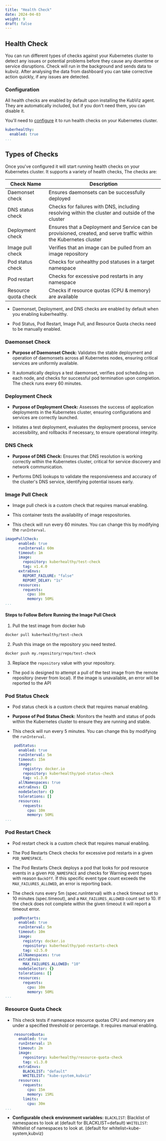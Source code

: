 ```yaml
---
title: "Health Check"
date: 2024-04-03
weight: 9
draft: false
---
```


## Health Check

You can run different types of checks against your Kubernetes cluster to detect any issues or potential problems before they cause any downtime or service disruptions. Check will run in the background and sends data to kubviz. After analysing the data from dashboard you can take corrective action quickly, if any issues are detected.

### Configuration

All health checks are enabled by default upon installing the KubViz agent. They are automatically included, but if you don't need them, you can disable it.

You'll need to [configure](https://github.com/intelops/kubviz/blob/main/charts/agent/values.yaml#L189) it to run health checks on your Kubernetes cluster. 

```yaml
kuberhealthy:
  enabled: true
...
```

## Types of Checks

Once you've configured it will start running health checks on your Kubernetes cluster. It supports a variety of health checks, The checks are:


Check Name | Description |
------ | -------- | 
Daemonset check | Ensures daemonsets can be successfully deployed |
DNS status check | Checks for failures with DNS, including resolving within the cluster and outside of the cluster |
Deployment check | Ensures that a Deployment and Service can be provisioned, created, and serve traffic within the Kubernetes cluster |
Image pull check | Verifies that an image can be pulled from an image repository | 
Pod status check | Checks for unhealthy pod statuses in a target namespace |
Pod restart | Checks for excessive pod restarts in any namespace |
Resource quota check | Checks if resource quotas (CPU & memory) are available |


- Daemonset, Deployment, and DNS checks are enabled by default when you enabling kuberhealthy.

- Pod Status, Pod Restart, Image Pull, and Resource Quota checks need to be manually enabled.

### Daemonset Check

- **Purpose of Daemonset Check:** Validates the stable deployment and operation of daemonsets across all Kubernetes nodes, ensuring critical services are uniformly available.

- It automatically deploys a test daemonset, verifies pod scheduling on each node, and checks for successful pod termination upon completion. The check runs every 60 minutes.

### Deployment Check

- **Purpose of Deployment Check:** Assesses the success of application deployments in the Kubernetes cluster, ensuring configurations and services are correctly launched.

- Initiates a test deployment, evaluates the deployment process, service accessibility, and rollbacks if necessary, to ensure operational integrity.

### DNS Check

- **Purpose of DNS Check:** Ensures that DNS resolution is working correctly within the Kubernetes cluster, critical for service discovery and network communication.

- Performs DNS lookups to validate the responsiveness and accuracy of the cluster's DNS service, identifying potential issues early.

### Image Pull Check

- Image pull check is a custom check that requires manual enabling.

- This container tests the availability of image respositories.

- This check will run every 60 minutes. You can change this by modifying the `runInterval`.

```yaml
imagePullCheck:
      enabled: true
      runInterval: 60m
      timeout: 1m
      image:
        repository: kuberhealthy/test-check
        tag: v1.4.0
      extraEnvs:
        REPORT_FAILURE: "false"
        REPORT_DELAY: "1s"
      resources:
        requests:
          cpu: 10m
          memory: 50Mi
...
```
#### Steps to Follow Before Running the Image Pull Check

1. Pull the test image from docker hub

```bash     
docker pull kuberhealthy/test-check
```

2. Push this image on the repository you need tested.

```bash
docker push my.repository/repo/test-check
```

3. Replace the `repository` value with your repository.

- The pod is designed to attempt a pull of the test image from the remote repository (never from local). If the image is unavailable, an error will be reported to the API

### Pod Status Check

- Pod status check is a custom check that requires manual enabling.

- **Purpose of Pod Status Check:** Monitors the health and status of pods within the Kubernetes cluster to ensure they are running and stable.

- This check will run every 5 minutes. You can change this by modifying the `runInterval`.

```yaml
    podStatus:
      enabled: true
      runInterval: 5m
      timeout: 15m
      image:
        registry: docker.io
        repository: kuberhealthy/pod-status-check
        tag: v1.3.0
      allNamespaces: true
      extraEnvs: {}
      nodeSelector: {}
      tolerations: []
      resources:
        requests:
          cpu: 10m
          memory: 50Mi
...
```

### Pod Restart Check

- Pod restart check is a custom check that requires manual enabling.

- The Pod Restarts Check checks for excessive pod restarts in a given `POD_NAMESPACE`.

- The Pod Restarts Check deploys a pod that looks for pod resource events in a given `POD_NAMESPACE` and checks for Warning event types with reason `BackOff`. If this specific event type count exceeds the `MAX_FAILURES_ALLOWED`, an error is reporting back.

- The check runs every 5m (spec.runInterval) with a check timeout set to 10 minutes (spec.timeout), and a `MAX_FAILURES_ALLOWED` count set to 10. If the check does not complete within the given timeout it will report a timeout error.

```yaml
    podRestarts:
      enabled: true
      runInterval: 5m
      timeout: 10m
      image:
        registry: docker.io
        repository: kuberhealthy/pod-restarts-check
        tag: v2.5.0
      allNamespaces: true
      extraEnvs:
        MAX_FAILURES_ALLOWED: "10"
      nodeSelector: {}
      tolerations: []
      resources:
        requests:
          cpu: 10m
          memory: 50Mi
...
```

### Resource Quota Check

- This check tests if namespace resource quotas CPU and memory are under a specified threshold or percentage. It requires manual enabling.

```yaml
    resourceQuota:
      enabled: true
      runInterval: 1h
      timeout: 2m
      image:
        repository: kuberhealthy/resource-quota-check
        tag: v1.3.0
      extraEnvs:
        BLACKLIST: "default"
        WHITELIST: "kube-system,kubviz"
      resources:
        requests:
          cpu: 15m
          memory: 15Mi
        limits:
          cpu: 30m
...
```

- **Configurable check environment variables:**
`BLACKLIST`: Blacklist of namespaces to look at (default for BLACKLIST=default)
`WHITELIST`: Whitelist of namespaces to look at. (default for whitelist=kube-system,kubviz)